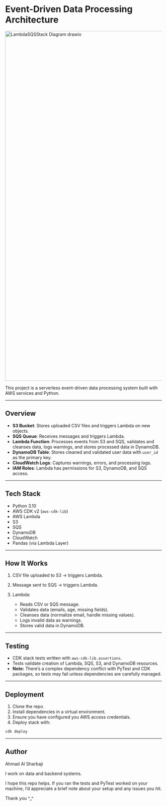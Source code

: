 # Event-Driven Data Processing Architecture

<img width="1673" height="1120" alt="LambdaSQSStack Diagram drawio" src="https://github.com/user-attachments/assets/73978da7-e4ec-4dab-9b54-23ed04b9402a" />


This project is a serverless event-driven data processing system built with AWS services and Python.

---

## **Overview**

* **S3 Bucket**: Stores uploaded CSV files and triggers Lambda on new objects.
* **SQS Queue**: Receives messages and triggers Lambda.
* **Lambda Function**: Processes events from S3 and SQS, validates and cleanses data, logs warnings, and stores processed data in DynamoDB.
* **DynamoDB Table**: Stores cleaned and validated user data with `user_id` as the primary key.
* **CloudWatch Logs**: Captures warnings, errors, and processing logs.
* **IAM Roles**: Lambda has permissions for S3, DynamoDB, and SQS access.

---

## **Tech Stack**

* Python 3.10
* AWS CDK v2 (`aws-cdk-lib`)
* AWS Lambda
* S3
* SQS
* DynamoDB
* CloudWatch
* Pandas (via Lambda Layer)

---

## **How It Works**

1. CSV file uploaded to S3 → triggers Lambda.
2. Message sent to SQS → triggers Lambda.
3. Lambda:

   * Reads CSV or SQS message.
   * Validates data (emails, age, missing fields).
   * Cleanses data (normalize email, handle missing values).
   * Logs invalid data as warnings.
   * Stores valid data in DynamoDB.

---

## **Testing**

* CDK stack tests written with `aws-cdk-lib.assertions`.
* Tests validate creation of Lambda, SQS, S3, and DynamoDB resources.
* **Note:** There’s a complex dependency conflict with PyTest and CDK packages, so tests may fail unless dependencies are carefully managed.

---

## **Deployment**

1. Clone the repo.
2. Install dependencies in a virtual environment.
3. Ensure you have configured you AWS access credentials.
4. Deploy stack with:

```bash
cdk deploy
```

---

## Author

Ahmad Al Sharbaji

I work on data and backend systems.

I hope this repo helps. If you ran the tests and PyTest worked on your machine, I’d appreciate a brief note about your setup and any issues you hit.

Thank you ^_^


